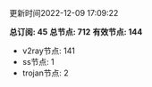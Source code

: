 更新时间2022-12-09 17:09:22

**总订阅: 45**
**总节点: 712**
**有效节点: 144**
- v2ray节点: 141
- ss节点: 1
- trojan节点: 2
